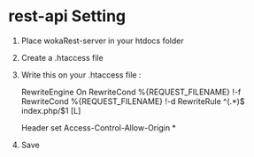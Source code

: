 # rest-api Setting
1. Place wokaRest-server in your htdocs folder
2. Create a .htaccess file 
3. Write this on your .htaccess file :

    RewriteEngine On
    RewriteCond %{REQUEST_FILENAME} !-f
    RewriteCond %{REQUEST_FILENAME} !-d
    RewriteRule ^(.*)$ index.php/$1 [L]

    Header set Access-Control-Allow-Origin *

4. Save
